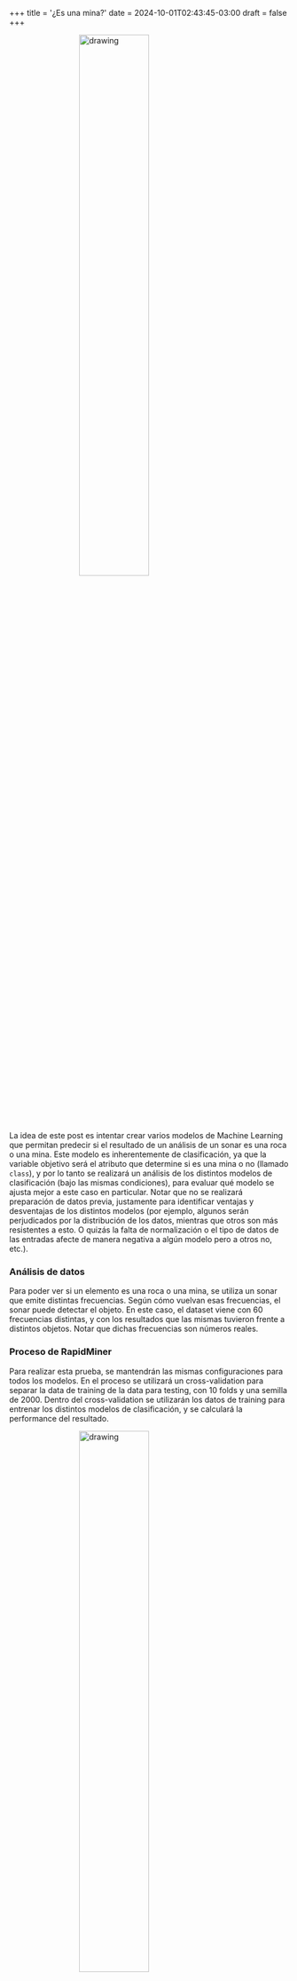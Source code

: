 +++
title = '¿Es una mina?'
date = 2024-10-01T02:43:45-03:00
draft = false
+++

<img src="https://lieber.westpoint.edu/wp-content/uploads/2022/06/a-us-anti-personnel-mine-used-during-a-marine-field-exercise-3ee3a0-1024-resized.jpg" alt="drawing" width="50%" style="display: block; margin-left: auto; margin-right: auto; margin-bottom: 5%; width: 50%;"/>

La idea de este post es intentar crear varios modelos de Machine Learning que permitan predecir si el resultado de un análisis de un sonar es una roca o una mina. Este modelo es inherentemente de clasificación, ya que la variable objetivo será el atributo que determine si es una mina o no (llamado `class`), y por lo tanto se realizará un análisis de los distintos modelos de clasificación (bajo las mismas condiciones), para evaluar qué modelo se ajusta mejor a este caso en particular. Notar que no se realizará preparación de datos previa, justamente para identificar ventajas y desventajas de los distintos modelos (por ejemplo, algunos serán perjudicados por la distribución de los datos, mientras que otros son más resistentes a esto. O quizás la falta de normalización o el tipo de datos de las entradas afecte de manera negativa a algún modelo pero a otros no, etc.).

### Análisis de datos

Para poder ver si un elemento es una roca o una mina, se utiliza un sonar que emite distintas frecuencias. Según cómo vuelvan esas frecuencias, el sonar puede detectar el objeto. En este caso, el dataset viene con 60 frecuencias distintas, y con los resultados que las mismas tuvieron frente a distintos objetos. Notar que dichas frecuencias son números reales.

### Proceso de RapidMiner

Para realizar esta prueba, se mantendrán las mismas configuraciones para todos los modelos. En el proceso se utilizará un cross-validation para separar la data de training de la data para testing, con 10 folds y una semilla de 2000. Dentro del cross-validation se utilizarán los datos de training para entrenar los distintos modelos de clasificación, y se calculará la performance del resultado.

<img src="../../images/Process2.jpg" alt="drawing" width="50%" style="display: block; margin-left: auto; margin-right: auto; margin-bottom: 5%; width: 50%;"/>

En el caso de las minas, si el modelo predice correctamente que es una mina se podrá desarmar, si el modelo predice correctamente que es una piedra no pasará nada, y si predice que es una mina pero era una piedra termina siendo una falsa alarma, que no es el caso deseado, pero en todo caso no hay peligro real. Por lo tanto, el peor resultado posible para el modelo son los casos donde el modelo predice piedra y hay una mina, dado que llevará a un resultado catastrófico.

Notar que no hubo procesamiento previo de los datos, ya que el objetivo es comparar el comportamiento de los modelos, no necesariamente conseguir el mejor valor posible. Esto es importante porque este dataset posee valores reales en todos sus predictores, lo que será manejado de distinta manera por cada modelo (hay modelos que se comportan mejor frente a valores numéricos que otros), y puede llevar a diferentes resultados.

### Naive Bayes

Proceso utilizando Naive Bayes:

<img src="../../images/Naive_Bayes.jpg" alt="drawing" width="50%" style="display: block; margin-left: auto; margin-right: auto; margin-bottom: 5%; width: 50%;"/>

Matriz de confusión:
<img src="../../images/Naive_Bayes_Perf.jpg" alt="drawing" width="50%" style="display: block; margin-left: auto; margin-right: auto; margin-bottom: 5%; width: 50%;"/>

En este caso, se puede ver que Naive Bayes tiene un 67% de exactitud, lo que no es ideal, pero no es un mal resultado siendo que no hubo procesamiento previo de los datos. Aunque si tenemos en cuenta solamente el caso en el que la mina realmente existe, vemos que tiene una exactitud de aproximadamente 55%, lo que quiere decir que cuando la mina existe, al modelo le cuesta darse cuenta, lo que no es nada bueno.

### Desicion Trees

Proceso utilizando Desicion Trees:

<img src="../../images/Desicion_Tree.jpg" alt="drawing" width="50%" style="display: block; margin-left: auto; margin-right: auto; margin-bottom: 5%; width: 50%;"/>

Matriz de confusión:
<img src="../../images/Desicion_Tree_Perf.jpg" alt="drawing" width="50%" style="display: block; margin-left: auto; margin-right: auto; margin-bottom: 5%; width: 50%;"/>

Con árboles de desición el porcentaje es bastante menor que en Naive Bayes, con un porcentaje de 62% de exactitud, pero por otro lado, tiene un aproximadamente 67% de exactitud a la hora de predecir minas reales, lo que se podría considerar una mejora frente a Naive Bayes.

### Logistic Regression

Proceso utilizando Logistic Regression:

<img src="../../images/Logistic_Regression.jpg" alt="drawing" width="50%" style="display: block; margin-left: auto; margin-right: auto; margin-bottom: 5%; width: 50%;"/>

Matriz de confusión:
<img src="../../images/Logistic_Regression_Perf.jpg" alt="drawing" width="50%" style="display: block; margin-left: auto; margin-right: auto; margin-bottom: 5%; width: 50%;"/>

La regresión logística en términos simples consiste en utilizar una función que tiene un umbral, donde si el valor es menor al umbral se considera de una clase, y si es mayor se considera de la otra. Se puede ver que tiene una performance bastante mayor a la de Naive Bayes y Desicion Trees, dado que no solo tiene una exactitud del 71%, si no que también es mejor detectando tanto piedras como minas. En el caso de haber una mina, tiene un 71% de exactitud para detectarla, lo que es una mejora en todo sentido frente a los casos anteriores.

Esto probablemente se deba a que, al contrario de los otros dos modelos, la regresión logística es capaz de operar con valores continuos como lo son los números reales, lo que conlleva a un mejor rendimiento en estos casos. Los otros dos modelos soportan números reales, pero podrían tener un mejor comportamiento si separaramos las distintas frecuencias en rangos, para generar una menor cantidad de clases y que les resulte más sencillo relacionar los datos.

### LDA

Proceso utilizando Linear Discriminant Analysis:

<img src="../../images/LDA.jpg" alt="drawing" width="50%" style="display: block; margin-left: auto; margin-right: auto; margin-bottom: 5%; width: 50%;"/>

Matriz de confusión:
<img src="../../images/LDA_Perf.jpg" alt="drawing" width="50%" style="display: block; margin-left: auto; margin-right: auto; margin-bottom: 5%; width: 50%;"/>

Este caso supera todos los modelos anteriores, con un 77% de exactitud total, e incluso un 81% en el caso de ser una mina. LDA crea un nuevo eje que maximiza la separación entre las clases. En este contexto, lo que busca es determinar si un nuevo elemento se acerca más a la media de los elementos clasificados como rocas o a la media de los clasificados como minas, y en base a esto realiza la predicción.

### K-NN

Proceso utilizando K-NN:

<img src="../../images/KNN.jpg" alt="drawing" width="50%" style="display: block; margin-left: auto; margin-right: auto; margin-bottom: 5%; width: 50%;"/>

Matriz de confusión:
<img src="../../images/KNN_Perf.jpg" alt="drawing" width="50%" style="display: block; margin-left: auto; margin-right: auto; margin-bottom: 5%; width: 50%;"/>

Aquí se puede ver que este modelo ha tenido la mejor performance de todos los modelos hasta ahora, con un 81% de exactitud en total, y si el objetivo a analizar es una mina resulta tener un 87% de exactitud, lo cual es bastante alto, considerando que no se buscó optimizar el modelo ni preparar los datos previamente.

### Análisis de Resultados

Una de las posibles razones por las que los modelos K-NN y LDA funcionan tan bien en comparación a los otros modelos puede ser porque las dos clases se encuentran muy separadas:
<img src="../../images/LDA_Chart.jpeg" alt="drawing" width="50%" style="display: block; margin-left: auto; margin-right: auto; margin-bottom: 5%; width: 50%;"/>
Otra posibilidad es que los datos se aproximan a una distribución normal, lo que mejora el funcionamiento de LDA:
<img src="../../images/LDA_Distr.jpg" alt="drawing" width="50%" style="display: block; margin-left: auto; margin-right: auto; margin-bottom: 5%; width: 50%;"/>
Por otro lado, Naive Bayes puede tener un comportamiento peor porque asume que los datos son condicionalmente independientes, lo que no necesariamente se cumple en este caso, mientras que la regresión logística y LDA son más resistentes a esto.
En el caso de los árboles de desición, quizá esté tendiendo a sobreajustar por el tamaño del dataset o por el ruido, mientras que tanto K-NN como LDA y regresión logística son más resistentes al sobreajuste por ruido.

Por último, K-NN es el modelo que mejor pudo predecir la variable objetivo. Esto se puede deber a distintas razones:
- K-NN no pierde exactitud según la distribución de los datos, lo que hace que su performance sea mejor que la de LDA
- Como LDA se basa en promedios y K-NN en los nodos cercanos, K-NN se ve beneficiado con datasets chicos donde las clases similares se encuentran cerca, dado que LDA calcula el promedio de todos los datos. Esto también quiere decir que se ve mayormente afectado por outliers que K-NN, dado que con un valor pequeño de K, K-NN toma en cuenta una menor cantidad de outliers que LDA.

### Modelo en Python

Replicando el proceso realizado con K-NN en RapidMiner utilizando Python (utilizando el [dataset Sonar de UCI](https://archive.ics.uci.edu/dataset/151/connectionist+bench+sonar+mines+vs+rocks):

```python
import pandas as pd
import numpy as np
import matplotlib.pyplot as plt
from sklearn.model_selection import train_test_split, KFold
from sklearn.neighbors import KNeighborsClassifier
from sklearn.metrics import accuracy_score, confusion_matrix, ConfusionMatrixDisplay

# data = pd.read_csv("sonar.csv")
X = data.iloc[:, :-1].values # Features
y = data.iloc[:, -1].values # Target

kf = KFold(n_splits=10, shuffle=True)

knn = KNeighborsClassifier(n_neighbors=5)

accuracy_list = []
all_predictions = []
all_true_labels = []

for train_index, test_index in kf.split(X):
    X_train, X_test = X[train_index], X[test_index]
    y_train, y_test = y[train_index], y[test_index]

    knn.fit(X_train, y_train)

    y_pred = knn.predict(X_test)

    all_predictions.extend(y_pred) # Store predictions
    all_true_labels.extend(y_test) # Store true labels

    accuracy = accuracy_score(y_test, y_pred)
    accuracy_list.append(accuracy)

conf_matrix = confusion_matrix(all_true_labels, all_predictions)
print("Confusion Matrix:\n", conf_matrix)
ConfusionMatrixDisplay(confusion_matrix=conf_matrix).plot()

print("Accuracies for each fold:", accuracy_list)
print("Mean accuracy:", np.mean(accuracy_list))

plt.show()
```
Esto da como resultado:

<img src="../../images/ExecKNN.jpg" alt="drawing" width="50%" style="display: block; margin-left: auto; margin-right: auto; margin-bottom: 5%; width: 50%;"/>

De esta forma se puede verificar que mediante Python se puede llegar a una performance muy similar, comprobando que K-NN resulta ser un modelo que se ajusta bastante a este caso de uso y a estos datos en particular.

### Para seguir comparando...

- Se pueden añadir nuevos modelos a la comparación, como SVM o Random Forest
- Se pueden ajustar los parámetros de los modelos (en este caso todos los parámetros fueron los predeterminados)
- Se puede realizar un procesamiento de datos previo, que dependerá de que modelo se utilice para aprovechar las ventajas de cada uno


#### Bibliografía

- Dataset Sonar de RapidMiner
- [Dataset Sonar de UCI](https://archive.ics.uci.edu/dataset/151/connectionist+bench+sonar+mines+vs+rocks)
